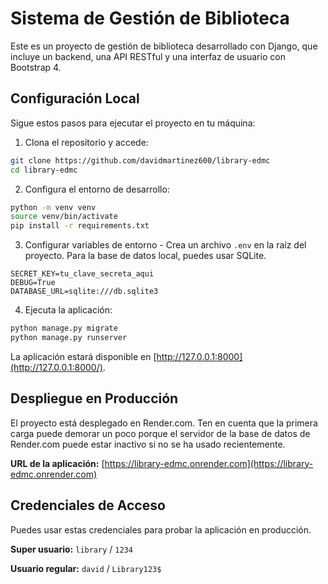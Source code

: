 # Sistema de Gestión de Biblioteca

Este es un proyecto de gestión de biblioteca desarrollado con Django, que incluye un backend, una API RESTful y una interfaz de usuario con Bootstrap 4.

## Configuración Local

Sigue estos pasos para ejecutar el proyecto en tu máquina:

1. Clona el repositorio y accede:
```bash
git clone https://github.com/davidmartinez600/library-edmc
cd library-edmc
````

2. Configura el entorno de desarrollo:

```bash
python -m venv venv
source venv/bin/activate
pip install -r requirements.txt
```

3. Configurar variables de entorno - Crea un archivo `.env` en la raíz del proyecto. Para la base de datos local, puedes usar SQLite.

```env
SECRET_KEY=tu_clave_secreta_aqui
DEBUG=True
DATABASE_URL=sqlite:///db.sqlite3
```

4. Ejecuta la aplicación:

```bash
python manage.py migrate
python manage.py runserver
```

La aplicación estará disponible en [http://127.0.0.1:8000](http://127.0.0.1:8000/).

## Despliegue en Producción

El proyecto está desplegado en Render.com. Ten en cuenta que la primera carga puede demorar un poco porque el servidor de la base de datos de Render.com puede estar inactivo si no se ha usado recientemente.

**URL de la aplicación:**
[https://library-edmc.onrender.com](https://library-edmc.onrender.com)

## Credenciales de Acceso

Puedes usar estas credenciales para probar la aplicación en producción.

**Super usuario:**
`library` / `1234`

**Usuario regular:**
`david` / `Library123$`
